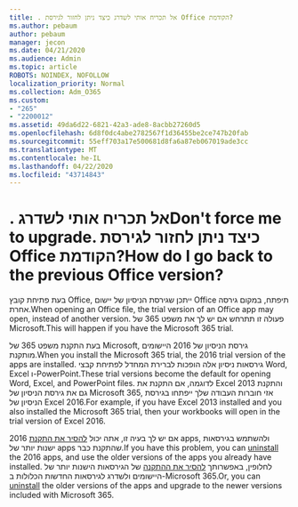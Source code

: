 ```yaml
---
title: . אל תכריח אותי לשדרג כיצד ניתן לחזור לגירסת Office הקודמת?
ms.author: pebaum
author: pebaum
manager: jecon
ms.date: 04/21/2020
ms.audience: Admin
ms.topic: article
ROBOTS: NOINDEX, NOFOLLOW
localization_priority: Normal
ms.collection: Adm_O365
ms.custom:
- "265"
- "2200012"
ms.assetid: 49da6d22-6821-42a3-ade8-8acbb27260d5
ms.openlocfilehash: 6d8f0dc4abe2782567f1d36455be2ce747b20fab
ms.sourcegitcommit: 55eff703a17e500681d8fa6a87eb067019ade3cc
ms.translationtype: MT
ms.contentlocale: he-IL
ms.lasthandoff: 04/22/2020
ms.locfileid: "43714843"
---
```

# <a name="dont-force-me-to-upgrade-how-do-i-go-back-to-the-previous-office-version"></a><span data-ttu-id="d3707-103">. אל תכריח אותי לשדרג</span><span class="sxs-lookup"><span data-stu-id="d3707-103">Don't force me to upgrade.</span></span> <span data-ttu-id="d3707-104">כיצד ניתן לחזור לגירסת Office הקודמת?</span><span class="sxs-lookup"><span data-stu-id="d3707-104">How do I go back to the previous Office version?</span></span>

<span data-ttu-id="d3707-105">בעת פתיחת קובץ Office, ייתכן שגירסת הניסיון של יישום Office תיפתח, במקום גירסה אחרת.</span><span class="sxs-lookup"><span data-stu-id="d3707-105">When opening an Office file, the trial version of an Office app may open, instead of another version.</span></span> <span data-ttu-id="d3707-106">פעולה זו תתרחש אם יש לך את משפט 365 של Microsoft.</span><span class="sxs-lookup"><span data-stu-id="d3707-106">This will happen if you have the Microsoft 365 trial.</span></span>
  
<span data-ttu-id="d3707-107">בעת התקנת משפט 365 של Microsoft, גירסת הניסיון של 2016 היישומים מותקנת.</span><span class="sxs-lookup"><span data-stu-id="d3707-107">When you install the Microsoft 365 trial, the 2016 trial version of the apps are installed.</span></span> <span data-ttu-id="d3707-108">גירסאות ניסיון אלה הופכות לברירת המחדל לפתיחת קבצי Word, Excel ו-PowerPoint.</span><span class="sxs-lookup"><span data-stu-id="d3707-108">These trial versions become the default for opening Word, Excel, and PowerPoint files.</span></span> <span data-ttu-id="d3707-109">לדוגמה, אם התקנת את Excel 2013 והתקנת גם את גירסת הניסיון של Microsoft 365, אזי חוברות העבודה שלך ייפתחו בגירסת הניסיון של Excel 2016.</span><span class="sxs-lookup"><span data-stu-id="d3707-109">For example, if you have Excel 2013 installed and you also installed the Microsoft 365 trial, then your workbooks will open in the trial version of Excel 2016.</span></span>
  
<span data-ttu-id="d3707-110">אם יש לך בעיה זו, אתה יכול [להסיר את התקנת](https://support.office.com/article/9dd49b83-264a-477a-8fcc-2fdf5dbf61d8.aspx) 2016 apps, ולהשתמש בגירסאות ישנות יותר של apps שהתקנת כבר.</span><span class="sxs-lookup"><span data-stu-id="d3707-110">If you have this problem, you can [uninstall](https://support.office.com/article/9dd49b83-264a-477a-8fcc-2fdf5dbf61d8.aspx) the 2016 apps, and use the older versions of the apps you already have installed.</span></span> <span data-ttu-id="d3707-111">לחלופין, באפשרותך [להסיר את ההתקנה](https://support.office.com/article/9dd49b83-264a-477a-8fcc-2fdf5dbf61d8.aspx) של הגירסאות הישנות יותר של היישומים ולשדרג לגירסאות החדשות הכלולות ב-Microsoft 365.</span><span class="sxs-lookup"><span data-stu-id="d3707-111">Or, you can [uninstall](https://support.office.com/article/9dd49b83-264a-477a-8fcc-2fdf5dbf61d8.aspx) the older versions of the apps and upgrade to the newer versions included with Microsoft 365.</span></span>
